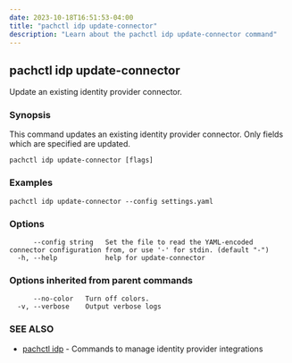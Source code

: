 ```yaml
---
date: 2023-10-18T16:51:53-04:00
title: "pachctl idp update-connector"
description: "Learn about the pachctl idp update-connector command"
---
```


## pachctl idp update-connector

Update an existing identity provider connector.

### Synopsis

This command updates an existing identity provider connector. Only fields which are specified are updated.

```
pachctl idp update-connector [flags]
```

### Examples

```
pachctl idp update-connector --config settings.yaml
```

### Options

```
      --config string   Set the file to read the YAML-encoded connector configuration from, or use '-' for stdin. (default "-")
  -h, --help            help for update-connector
```

### Options inherited from parent commands

```
      --no-color   Turn off colors.
  -v, --verbose    Output verbose logs
```

### SEE ALSO

* [pachctl idp](../pachctl_idp)	 - Commands to manage identity provider integrations

